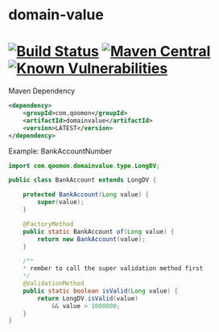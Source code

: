 # domain-value #
[![Build Status](https://travis-ci.org/qoomon/domain-value-java.svg?branch=master)](https://travis-ci.org/qoomon/domain-value-java)
[![Maven Central](https://img.shields.io/maven-central/v/com.qoomon/domainvalue.svg)](http://search.maven.org/#search%7Cgav%7C1%7Cg%3A%22com.qoomon%22%20AND%20a%3A%22domainvalue%22) 
[![Known Vulnerabilities](https://snyk.io/test/github/qoomon/domain-value-java/badge.svg)](https://snyk.io/test/github/qoomon/domain-value-java)
============
Maven Dependency
```xml
<dependency>
    <groupId>com.qoomon</groupId>
    <artifactId>domainvalue</artifactId>
    <version>LATEST</version>
</dependency>
```
Example: BankAccountNumber

```java
import com.qoomon.domainvalue.type.LongDV;

public class BankAccount extends LongDV {

    protected BankAccount(Long value) {
        super(value);
    }

    @FactoryMethod
    public static BankAccount of(Long value) {
        return new BankAccount(value);
    }

    /**
    * rember to call the super validation method first
    */
    @ValidationMethod
    public static boolean isValid(Long value) {
        return LongDV.isValid(value)
            && value > 1000000;
    }
}
```
